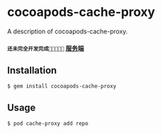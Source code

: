 # cocoapods-cache-proxy

A description of cocoapods-cache-proxy.

####  `还未完全开发完成🤣🤣🤣🤣🤣` [服务端](https://github.com/0x1306a94/cocoapods-cache-proxy-server)

## Installation

    $ gem install cocoapods-cache-proxy

## Usage

    $ pod cache-proxy add repo



